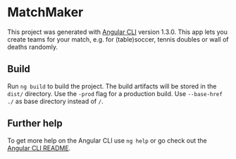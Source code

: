 # MatchMaker

This project was generated with [Angular CLI](https://github.com/angular/angular-cli) version 1.3.0. This app lets you create teams for your match, e.g. for (table)soccer, tennis doubles or wall of deaths randomly.

## Build

Run `ng build` to build the project. The build artifacts will be stored in the `dist/` directory. Use the `-prod` flag for a production build. Use `--base-href ./` as base directory
instead of `/`.

## Further help

To get more help on the Angular CLI use `ng help` or go check out the [Angular CLI README](https://github.com/angular/angular-cli/blob/master/README.md).
